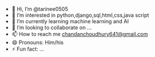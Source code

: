 - 👋 Hi, I’m @tarinee0505
- 👀 I’m interested in python,django,sql,html,css,java script
- 🌱 I’m currently learning machine learning and AI
- 💞️ I’m looking to collaborate on ...
- 📫 How to reach me chandanchoudhury641@gmail.com
- 😄 Pronouns: Him/his
- ⚡ Fun fact: ...

<!---
tarinee0505/tarinee0505 is a ✨ special ✨ repository because its `README.md` (this file) appears on your GitHub profile.
You can click the Preview link to take a look at your changes.
--->
